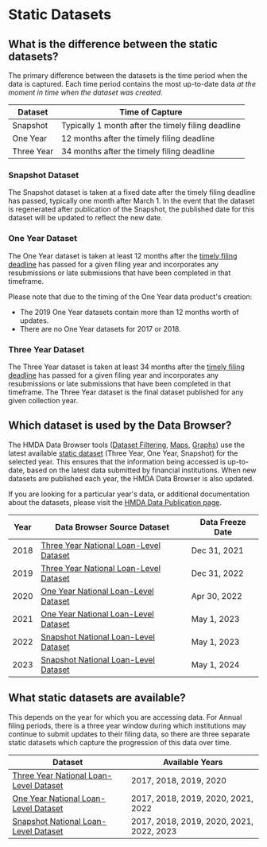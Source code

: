 # Static Datasets

## What is the difference between the static datasets?
The primary difference between the datasets is the time period when the data is captured. Each time period contains the most up-to-date data _at the moment in time when the dataset was created_.

|Dataset|Time of Capture|
|---|---|
|Snapshot | Typically 1 month after the timely filing deadline |
|One Year | 12 months after the timely filing deadline |
|Three Year | 34 months after the timely filing deadline |

### Snapshot Dataset
The Snapshot dataset is taken at a fixed date after the timely filing deadline has passed, typically one month after March 1. In the event that the dataset is regenerated after publication of the Snapshot, the published date for this dataset will be updated to reflect the new date. 

### One Year Dataset
The One Year dataset is taken at least 12 months after the [timely filing deadline](/documentation/faq/data-collection-timelines#annual-filing-period-dates) has passed for a given filing year and incorporates any resubmissions or late submissions that have been completed in that timeframe.   
 
Please note that due to the timing of the One Year data product's creation:

- The 2019 One Year datasets contain more than 12 months worth of updates.
- There are no One Year datasets for 2017 or 2018.

### Three Year Dataset
The Three Year dataset is taken at least 34 months after the [timely filing deadline](/documentation/faq/data-collection-timelines#annual-filing-period-dates) has passed for a given filing year and incorporates any resubmissions or late submissions that have been completed in that timeframe. The Three Year dataset is the final dataset published for any given collection year.

## Which dataset is used by the Data Browser?
The HMDA Data Browser tools ([Dataset Filtering](https://ffiec.cfpb.gov/data-browser/data/), [Maps](https://ffiec.cfpb.gov/data-browser/maps/), [Graphs](https://ffiec.cfpb.gov/data-browser/graphs/quarterly/)) use the latest available [static dataset](https://ffiec.cfpb.gov/data-publication/) (Three Year, One Year, Snapshot) for the selected year.  This ensures that the information being accessed is up-to-date, based on the latest data submitted by financial institutions. When new datasets are published each year, the HMDA Data Browser is also updated.

If you are looking for a particular year's data, or additional documentation about the datasets, please visit the [HMDA Data Publication page](https://ffiec.cfpb.gov/data-publication/).

| Year | Data Browser Source Dataset | Data Freeze Date |
|---|---|---|
|2018|[Three Year National Loan-Level Dataset](https://ffiec.cfpb.gov/data-publication/three-year-national-loan-level-dataset/2018)|Dec 31, 2021|
|2019|[Three Year National Loan-Level Dataset](https://ffiec.cfpb.gov/data-publication/three-year-national-loan-level-dataset/2019)|Dec 31, 2022|
|2020|[One Year National Loan-Level Dataset](https://ffiec.cfpb.gov/data-publication/one-year-national-loan-level-dataset/2020)|Apr 30, 2022|
|2021|[One Year National Loan-Level Dataset](https://ffiec.cfpb.gov/data-publication/one-year-national-loan-level-dataset/2021)|May 1, 2023|
|2022|[Snapshot National Loan-Level Dataset](https://ffiec.cfpb.gov/data-publication/snapshot-national-loan-level-dataset/2022)|May 1, 2023|
|2023|[Snapshot National Loan-Level Dataset](https://ffiec.cfpb.gov/data-publication/snapshot-national-loan-level-dataset/2023)|May 1, 2024|

## What static datasets are available?

This depends on the year for which you are accessing data.  For Annual filing periods, there is a three year window during which institutions may continue to submit updates to their filing data, so there are three separate static datasets which capture the progression of this data over time. 

| Dataset | Available Years |
|---|---|
| [Three Year National Loan-Level Dataset](https://ffiec.cfpb.gov/data-publication/three-year-national-loan-level-dataset/)|  2017, 2018, 2019, 2020|
| [One Year National Loan-Level Dataset](https://ffiec.cfpb.gov/data-publication/one-year-national-loan-level-dataset/)| 2017, 2018, 2019, 2020, 2021, 2022|
| [Snapshot National Loan-Level Dataset](https://ffiec.cfpb.gov/data-publication/snapshot-national-loan-level-dataset/)| 2017, 2018, 2019, 2020, 2021, 2022, 2023|